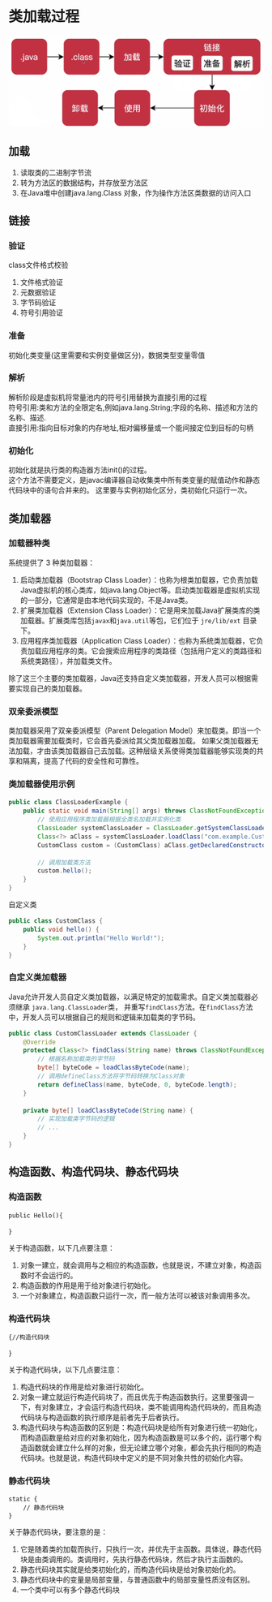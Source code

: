 # 类加载过程

![类加载过程](./imgs/类加载过程.png)


## 加载

1. 读取类的二进制字节流
2. 转为方法区的数据结构，并存放至方法区
3. 在Java堆中创建java.lang.Class 对象，作为操作方法区类数据的访问入口

## 链接

### 验证

class文件格式校验

1. 文件格式验证
2. 元数据验证
3. 字节码验证
4. 符号引用验证

### 准备

初始化类变量(这里需要和实例变量做区分)，数据类型变量零值

### 解析

解析阶段是虚拟机将常量池内的符号引用替换为直接引用的过程  
符号引用:类和方法的全限定名,例如java.lang.String;字段的名称、描述和方法的名称、描述.  
直接引用:指向目标对象的内存地址,相对偏移量或一个能间接定位到目标的句柄

### 初始化

初始化就是执行类的构造器方法init()的过程。  
这个方法不需要定义，是javac编译器自动收集类中所有类变量的赋值动作和静态代码块中的语句合并来的。
这里要与实例初始化区分，类初始化只运行一次。

## 类加载器

### 加载器种类

系统提供了 3 种类加载器：

1. 启动类加载器（Bootstrap Class Loader）：也称为根类加载器，它负责加载Java虚拟机的核心类库，如java.lang.Object等。启动类加载器是虚拟机实现的一部分，它通常是由本地代码实现的，不是Java类。
2. 扩展类加载器（Extension Class Loader）：它是用来加载Java扩展类库的类加载器。扩展类库包括`javax`和`java.util`等包，它们位于 `jre/lib/ext` 目录下。
3. 应用程序类加载器（Application Class Loader）：也称为系统类加载器，它负责加载应用程序的类。它会搜索应用程序的类路径（包括用户定义的类路径和系统类路径），并加载类文件。

除了这三个主要的类加载器，Java还支持自定义类加载器，开发人员可以根据需要实现自己的类加载器。

### 双亲委派模型

类加载器采用了双亲委派模型（Parent Delegation Model）来加载类。即当一个类加载器需要加载类时，它会首先委派给其父类加载器加载。
如果父类加载器无法加载，才由该类加载器自己去加载。这种层级关系使得类加载器能够实现类的共享和隔离，提高了代码的安全性和可靠性。


### 类加载器使用示例

```java
public class ClassLoaderExample {
    public static void main(String[] args) throws ClassNotFoundException, NoSuchMethodException, InvocationTargetException, InstantiationException, IllegalAccessException {
        // 使用应用程序类加载器根据全类名加载并实例化类
        ClassLoader systemClassLoader = ClassLoader.getSystemClassLoader();
        Class<?> aClass = systemClassLoader.loadClass("com.example.CustomClass");
        CustomClass custom = (CustomClass) aClass.getDeclaredConstructor().newInstance();

        // 调用加载类方法
        custom.hello();
    }
}
```

自定义类
```java
public class CustomClass {
    public void hello() {
        System.out.println("Hello World!");
    }
}
```

### 自定义类加载器

Java允许开发人员自定义类加载器，以满足特定的加载需求。自定义类加载器必须继承 `java.lang.ClassLoader`类，
并重写`findClass`方法。在`findClass`方法中，开发人员可以根据自己的规则和逻辑来加载类的字节码。

```java
public class CustomClassLoader extends ClassLoader {
    @Override
    protected Class<?> findClass(String name) throws ClassNotFoundException {
        // 根据名称加载类的字节码
        byte[] byteCode = loadClassByteCode(name);
        // 调用defineClass方法将字节码转换为Class对象
        return defineClass(name, byteCode, 0, byteCode.length);
    }
    
    private byte[] loadClassByteCode(String name) {
        // 实现加载类字节码的逻辑
        // ...
    }
}
```

## 构造函数、构造代码块、静态代码块
### 构造函数
```
public Hello(){
	
}
```
关于构造函数，以下几点要注意：

1. 对象一建立，就会调用与之相应的构造函数，也就是说，不建立对象，构造函数时不会运行的。
2. 构造函数的作用是用于给对象进行初始化。
3. 一个对象建立，构造函数只运行一次，而一般方法可以被该对象调用多次。

### 构造代码块
```
{//构造代码块

}
```
关于构造代码块，以下几点要注意：

1. 构造代码块的作用是给对象进行初始化。
2. 对象一建立就运行构造代码块了，而且优先于构造函数执行。这里要强调一下，有对象建立，才会运行构造代码块，类不能调用构造代码块的，而且构造代码块与构造函数的执行顺序是前者先于后者执行。
3. 构造代码块与构造函数的区别是：构造代码块是给所有对象进行统一初始化，而构造函数是给对应的对象初始化，因为构造函数是可以多个的，运行哪个构造函数就会建立什么样的对象，但无论建立哪个对象，都会先执行相同的构造代码块。也就是说，构造代码块中定义的是不同对象共性的初始化内容。

### 静态代码块
```
static {
	// 静态代码块
}
```
关于静态代码块，要注意的是：

1. 它是随着类的加载而执行，只执行一次，并优先于主函数。具体说，静态代码块是由类调用的。类调用时，先执行静态代码块，然后才执行主函数的。
2. 静态代码块其实就是给类初始化的，而构造代码块是给对象初始化的。
3. 静态代码块中的变量是局部变量，与普通函数中的局部变量性质没有区别。
4. 一个类中可以有多个静态代码块